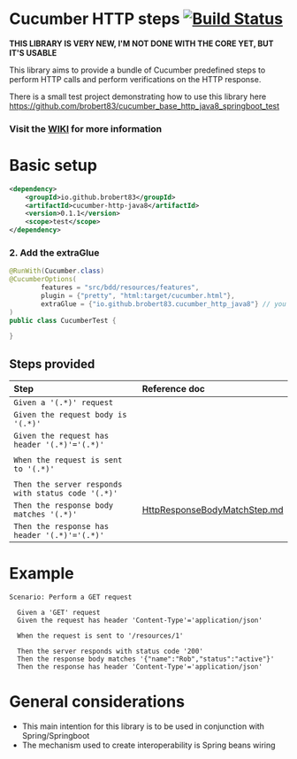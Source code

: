 # Cucumber HTTP steps [![Build Status](https://travis-ci.com/brobert83/cucumber_base_http_java8.svg?branch=master)](https://travis-ci.com/brobert83/cucumber_base_http_java8)
**THIS LIBRARY IS VERY NEW, I'M NOT DONE WITH THE CORE YET, BUT IT'S USABLE**

This library aims to provide a bundle of Cucumber predefined steps to perform HTTP calls and perform verifications on the HTTP response.

There is a small test project demonstrating how to use this library here https://github.com/brobert83/cucumber_base_http_java8_springboot_test

### Visit the [WIKI](https://github.com/brobert83/cucumber_base_http_java8/wiki/home) for more information 

# Basic setup
```xml
<dependency>
    <groupId>io.github.brobert83</groupId>
    <artifactId>cucumber-http-java8</artifactId>
    <version>0.1.1</version>
    <scope>test</scope>
</dependency>     
```
### 2. Add the extraGlue
```java
@RunWith(Cucumber.class)
@CucumberOptions(
        features = "src/bdd/resources/features",
        plugin = {"pretty", "html:target/cucumber.html"},
        extraGlue = {"io.github.brobert83.cucumber_http_java8"} // you cannot have both glue and extraGlue, be careful with this
)
public class CucumberTest {

}
```

## Steps provided
|Step|Reference doc|
|:----|:-------------|
|`Given a '(.*)' request`||
|`Given the request body is '(.*)'` ||
|`Given the request has header '(.*)'='(.*)'`||
|||
|`When the request is sent to '(.*)'`||
|||
|`Then the server responds with status code '(.*)'`||
|`Then the response body matches '(.*)'`|[HttpResponseBodyMatchStep.md](src/main/java/io/github/brobert83/cucumber_http_java8/steps/response_body/HttpResponseBodyMatchStep.md)|
|`Then the response has header '(.*)'='(.*)'`||

# Example
```gherkin
Scenario: Perform a GET request

  Given a 'GET' request
  Given the request has header 'Content-Type'='application/json'
  
  When the request is sent to '/resources/1'
  
  Then the server responds with status code '200'
  Then the response body matches '{"name":"Rob","status":"active"}'
  Then the response has header 'Content-Type'='application/json'
```

# General considerations

- This main intention for this library is to be used in conjunction with Spring/Springboot
- The mechanism used to create interoperability is Spring beans wiring
